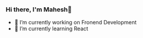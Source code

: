 ### Hi there, I'm Mahesh👋


- 🔭 I’m currently working on Fronend Development
- 🌱 I’m currently learning React


